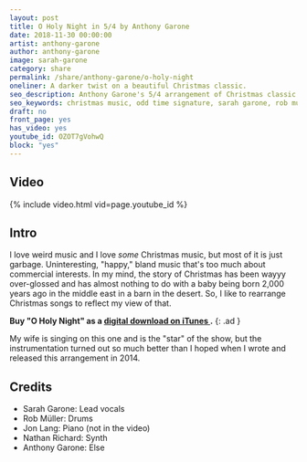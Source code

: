 ```yaml
---
layout: post
title: O Holy Night in 5/4 by Anthony Garone
date: 2018-11-30 00:00:00
artist: anthony-garone
author: anthony-garone
image: sarah-garone
category: share
permalink: /share/anthony-garone/o-holy-night
oneliner: A darker twist on a beautiful Christmas classic.
seo_description: Anthony Garone's 5/4 arrangement of Christmas classic O Holy Night.
seo_keywords: christmas music, odd time signature, sarah garone, rob muller, nathan richard, jon lang, anthony garone
draft: no
front_page: yes
has_video: yes
youtube_id: OZOT7gVohwQ
block: "yes"
---
```

## Video

{% include video.html vid=page.youtube_id %}

## Intro

I love weird music and I love _some_ Christmas music, but most of it is just garbage. Uninteresting, "happy," bland music that's too much about commercial interests. In my mind, the story of Christmas has been wayyy over-glossed and has almost nothing to do with a baby being born 2,000 years ago in the middle east in a barn in the desert. So, I like to rearrange Christmas songs to reflect my view of that.

**Buy "O Holy Night" as a [digital download on iTunes&nbsp;<i class="non-mwm fab fa-itunes"></i>](https://itunes.apple.com/us/album/o-holy-night-feat-jon-lang-sarah-garone-rob-m%C3%BCller/948367454?i=948367461).**
{: .ad }

My wife is singing on this one and is the "star" of the show, but the instrumentation turned out so much better than I hoped when I wrote and released this arrangement in 2014.

## Credits

* Sarah Garone: Lead vocals
* Rob Müller: Drums
* Jon Lang: Piano (not in the video)
* Nathan Richard: Synth
* Anthony Garone: Else
